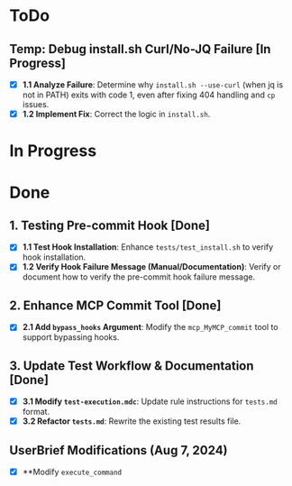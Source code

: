 # ToDo

## Temp: Debug install.sh Curl/No-JQ Failure [In Progress]
- [x] **1.1 Analyze Failure**: Determine why `install.sh --use-curl` (when jq is not in PATH) exits with code 1, even after fixing 404 handling and `cp` issues.
- [x] **1.2 Implement Fix**: Correct the logic in `install.sh`.

# In Progress


# Done

## 1. Testing Pre-commit Hook [Done]
- [x] **1.1 Test Hook Installation**: Enhance `tests/test_install.sh` to verify hook installation.
- [x] **1.2 Verify Hook Failure Message (Manual/Documentation)**: Verify or document how to verify the pre-commit hook failure message.

## 2. Enhance MCP Commit Tool [Done]
- [x] **2.1 Add `bypass_hooks` Argument**: Modify the `mcp_MyMCP_commit` tool to support bypassing hooks.

## 3. Update Test Workflow & Documentation [Done]
- [x] **3.1 Modify `test-execution.mdc`**: Update rule instructions for `tests.md` format.
- [x] **3.2 Refactor `tests.md`**: Rewrite the existing test results file.

## UserBrief Modifications (Aug 7, 2024)
- [x] **Modify `execute_command`